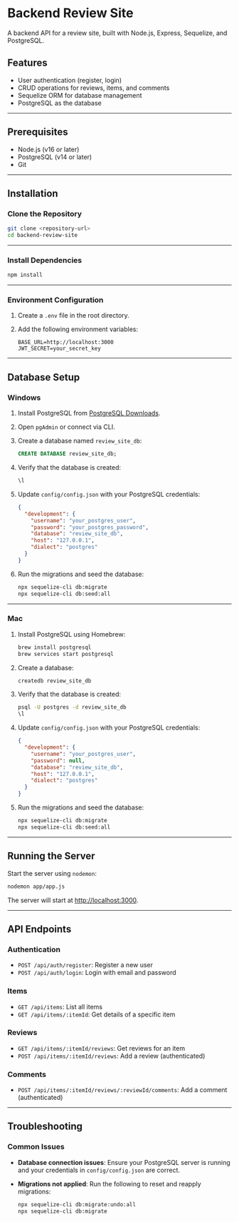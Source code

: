 # Backend Review Site

A backend API for a review site, built with Node.js, Express, Sequelize, and PostgreSQL.

## Features

- User authentication (register, login)
- CRUD operations for reviews, items, and comments
- Sequelize ORM for database management
- PostgreSQL as the database

---

## Prerequisites

- Node.js (v16 or later)
- PostgreSQL (v14 or later)
- Git

---

## Installation

### Clone the Repository

```bash
git clone <repository-url>
cd backend-review-site
```

---

### Install Dependencies

```bash
npm install
```

---

### Environment Configuration

1. Create a `.env` file in the root directory.
2. Add the following environment variables:

    ```plaintext
    BASE_URL=http://localhost:3000
    JWT_SECRET=your_secret_key
    ```

---

## Database Setup

### Windows

1. Install PostgreSQL from [PostgreSQL Downloads](https://www.postgresql.org/download/).
2. Open `pgAdmin` or connect via CLI.
3. Create a database named `review_site_db`:

    ```sql
    CREATE DATABASE review_site_db;
    ```

4. Verify that the database is created:

    ```sql
    \l
    ```

5. Update `config/config.json` with your PostgreSQL credentials:

    ```json
    {
      "development": {
        "username": "your_postgres_user",
        "password": "your_postgres_password",
        "database": "review_site_db",
        "host": "127.0.0.1",
        "dialect": "postgres"
      }
    }
    ```

6. Run the migrations and seed the database:

    ```bash
    npx sequelize-cli db:migrate
    npx sequelize-cli db:seed:all
    ```

---

### Mac

1. Install PostgreSQL using Homebrew:

    ```bash
    brew install postgresql
    brew services start postgresql
    ```

2. Create a database:

    ```bash
    createdb review_site_db
    ```

3. Verify that the database is created:

    ```bash
    psql -U postgres -d review_site_db
    \l
    ```

4. Update `config/config.json` with your PostgreSQL credentials:

    ```json
    {
      "development": {
        "username": "your_postgres_user",
        "password": null,
        "database": "review_site_db",
        "host": "127.0.0.1",
        "dialect": "postgres"
      }
    }
    ```

5. Run the migrations and seed the database:

    ```bash
    npx sequelize-cli db:migrate
    npx sequelize-cli db:seed:all
    ```

---

## Running the Server

Start the server using `nodemon`:

```bash
nodemon app/app.js
```

The server will start at [http://localhost:3000](http://localhost:3000).

---

## API Endpoints

### Authentication

- `POST /api/auth/register`: Register a new user
- `POST /api/auth/login`: Login with email and password

### Items

- `GET /api/items`: List all items
- `GET /api/items/:itemId`: Get details of a specific item

### Reviews

- `GET /api/items/:itemId/reviews`: Get reviews for an item
- `POST /api/items/:itemId/reviews`: Add a review (authenticated)

### Comments

- `POST /api/items/:itemId/reviews/:reviewId/comments`: Add a comment (authenticated)

---

## Troubleshooting

### Common Issues

- **Database connection issues**:
  Ensure your PostgreSQL server is running and your credentials in `config/config.json` are correct.

- **Migrations not applied**:
  Run the following to reset and reapply migrations:
  ```bash
  npx sequelize-cli db:migrate:undo:all
  npx sequelize-cli db:migrate
  ```
